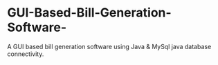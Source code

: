 # GUI-Based-Bill-Generation-Software-
A GUI based bill generation software using Java &amp; MySql java database connectivity.
